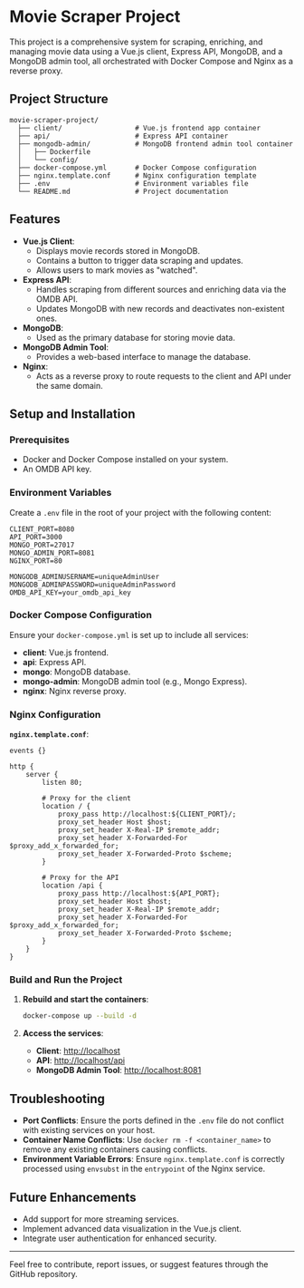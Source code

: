 # Movie Scraper Project

This project is a comprehensive system for scraping, enriching, and managing movie data using a Vue.js client, Express API, MongoDB, and a MongoDB admin tool, all orchestrated with Docker Compose and Nginx as a reverse proxy.

## Project Structure

```
movie-scraper-project/
  ├── client/                  # Vue.js frontend app container
  ├── api/                     # Express API container
  ├── mongodb-admin/           # MongoDB frontend admin tool container
  │   ├── Dockerfile
  │   └── config/
  ├── docker-compose.yml       # Docker Compose configuration
  ├── nginx.template.conf      # Nginx configuration template
  ├── .env                     # Environment variables file
  └── README.md                # Project documentation
```

## Features

- **Vue.js Client**:
  - Displays movie records stored in MongoDB.
  - Contains a button to trigger data scraping and updates.
  - Allows users to mark movies as "watched".
- **Express API**:
  - Handles scraping from different sources and enriching data via the OMDB API.
  - Updates MongoDB with new records and deactivates non-existent ones.
- **MongoDB**:
  - Used as the primary database for storing movie data.
- **MongoDB Admin Tool**:
  - Provides a web-based interface to manage the database.
- **Nginx**:
  - Acts as a reverse proxy to route requests to the client and API under the same domain.

## Setup and Installation

### Prerequisites

- Docker and Docker Compose installed on your system.
- An OMDB API key.

### Environment Variables

Create a `.env` file in the root of your project with the following content:

```env
CLIENT_PORT=8080
API_PORT=3000
MONGO_PORT=27017
MONGO_ADMIN_PORT=8081
NGINX_PORT=80

MONGODB_ADMINUSERNAME=uniqueAdminUser
MONGODB_ADMINPASSWORD=uniqueAdminPassword
OMDB_API_KEY=your_omdb_api_key
```

### Docker Compose Configuration

Ensure your `docker-compose.yml` is set up to include all services:

- **client**: Vue.js frontend.
- **api**: Express API.
- **mongo**: MongoDB database.
- **mongo-admin**: MongoDB admin tool (e.g., Mongo Express).
- **nginx**: Nginx reverse proxy.

### Nginx Configuration

**`nginx.template.conf`**:

```nginx
events {}

http {
    server {
        listen 80;

        # Proxy for the client
        location / {
            proxy_pass http://localhost:${CLIENT_PORT}/;
            proxy_set_header Host $host;
            proxy_set_header X-Real-IP $remote_addr;
            proxy_set_header X-Forwarded-For $proxy_add_x_forwarded_for;
            proxy_set_header X-Forwarded-Proto $scheme;
        }

        # Proxy for the API
        location /api {
            proxy_pass http://localhost:${API_PORT};
            proxy_set_header Host $host;
            proxy_set_header X-Real-IP $remote_addr;
            proxy_set_header X-Forwarded-For $proxy_add_x_forwarded_for;
            proxy_set_header X-Forwarded-Proto $scheme;
        }
    }
}
```

### Build and Run the Project

1. **Rebuild and start the containers**:

   ```bash
   docker-compose up --build -d
   ```

2. **Access the services**:
   - **Client**: [http://localhost](http://localhost)
   - **API**: [http://localhost/api](http://localhost/api)
   - **MongoDB Admin Tool**: [http://localhost:8081](http://localhost:8081)

## Troubleshooting

- **Port Conflicts**: Ensure the ports defined in the `.env` file do not conflict with existing services on your host.
- **Container Name Conflicts**: Use `docker rm -f <container_name>` to remove any existing containers causing conflicts.
- **Environment Variable Errors**: Ensure `nginx.template.conf` is correctly processed using `envsubst` in the `entrypoint` of the Nginx service.

## Future Enhancements

- Add support for more streaming services.
- Implement advanced data visualization in the Vue.js client.
- Integrate user authentication for enhanced security.

---

Feel free to contribute, report issues, or suggest features through the GitHub repository.
